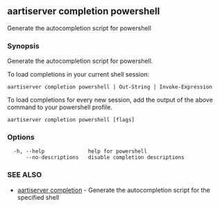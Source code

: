 ## aartiserver completion powershell

Generate the autocompletion script for powershell

### Synopsis

Generate the autocompletion script for powershell.

To load completions in your current shell session:

	aartiserver completion powershell | Out-String | Invoke-Expression

To load completions for every new session, add the output of the above command
to your powershell profile.


```
aartiserver completion powershell [flags]
```

### Options

```
  -h, --help              help for powershell
      --no-descriptions   disable completion descriptions
```

### SEE ALSO

* [aartiserver completion](aartiserver_completion.md)	 - Generate the autocompletion script for the specified shell

